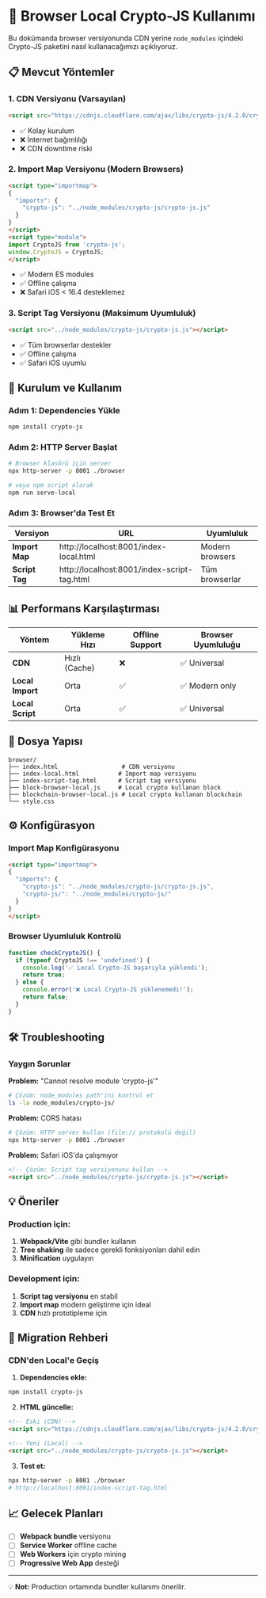 # 🔐 Browser Local Crypto-JS Kullanımı

Bu dokümanda browser versiyonunda CDN yerine `node_modules` içindeki Crypto-JS paketini nasıl kullanacağımızı açıklıyoruz.

## 📋 Mevcut Yöntemler

### 1. **CDN Versiyonu** (Varsayılan)
```html
<script src="https://cdnjs.cloudflare.com/ajax/libs/crypto-js/4.2.0/crypto-js.min.js"></script>
```
- ✅ Kolay kurulum
- ❌ İnternet bağımlılığı
- ❌ CDN downtime riski

### 2. **Import Map Versiyonu** (Modern Browsers)
```html
<script type="importmap">
{
  "imports": {
    "crypto-js": "../node_modules/crypto-js/crypto-js.js"
  }
}
</script>
<script type="module">
import CryptoJS from 'crypto-js';
window.CryptoJS = CryptoJS;
</script>
```
- ✅ Modern ES modules
- ✅ Offline çalışma
- ❌ Safari iOS < 16.4 desteklemez

### 3. **Script Tag Versiyonu** (Maksimum Uyumluluk)
```html
<script src="../node_modules/crypto-js/crypto-js.js"></script>
```
- ✅ Tüm browserlar destekler
- ✅ Offline çalışma
- ✅ Safari iOS uyumlu

## 🚀 Kurulum ve Kullanım

### Adım 1: Dependencies Yükle
```bash
npm install crypto-js
```

### Adım 2: HTTP Server Başlat
```bash
# Browser klasörü için server
npx http-server -p 8001 ./browser

# veya npm script olarak
npm run serve-local
```

### Adım 3: Browser'da Test Et

| Versiyon | URL | Uyumluluk |
|----------|-----|-----------|
| **Import Map** | http://localhost:8001/index-local.html | Modern browsers |
| **Script Tag** | http://localhost:8001/index-script-tag.html | Tüm browserlar |

## 📊 Performans Karşılaştırması

| Yöntem | Yükleme Hızı | Offline Support | Browser Uyumluluğu |
|--------|--------------|-----------------|-------------------|
| **CDN** | Hızlı (Cache) | ❌ | ✅ Universal |
| **Local Import** | Orta | ✅ | ✅ Modern only |
| **Local Script** | Orta | ✅ | ✅ Universal |

## 🔧 Dosya Yapısı

```
browser/
├── index.html                  # CDN versiyonu
├── index-local.html           # Import map versiyonu  
├── index-script-tag.html      # Script tag versiyonu
├── block-browser-local.js     # Local crypto kullanan block
├── blockchain-browser-local.js # Local crypto kullanan blockchain
└── style.css
```

## ⚙️ Konfigürasyon

### Import Map Konfigürasyonu
```html
<script type="importmap">
{
  "imports": {
    "crypto-js": "../node_modules/crypto-js/crypto-js.js",
    "crypto-js/": "../node_modules/crypto-js/"
  }
}
</script>
```

### Browser Uyumluluk Kontrolü
```javascript
function checkCryptoJS() {
  if (typeof CryptoJS !== 'undefined') {
    console.log('✅ Local Crypto-JS başarıyla yüklendi');
    return true;
  } else {
    console.error('❌ Local Crypto-JS yüklenemedi!');
    return false;
  }
}
```

## 🛠️ Troubleshooting

### Yaygın Sorunlar

**Problem:** "Cannot resolve module 'crypto-js'"
```bash
# Çözüm: node_modules path'ini kontrol et
ls -la node_modules/crypto-js/
```

**Problem:** CORS hatası
```bash
# Çözüm: HTTP server kullan (file:// protokolü değil)
npx http-server -p 8001 ./browser
```

**Problem:** Safari iOS'da çalışmıyor
```html
<!-- Çözüm: Script tag versiyonunu kullan -->
<script src="../node_modules/crypto-js/crypto-js.js"></script>
```

## 💡 Öneriler

### Production için:
1. **Webpack/Vite** gibi bundler kullanın
2. **Tree shaking** ile sadece gerekli fonksiyonları dahil edin
3. **Minification** uygulayın

### Development için:
1. **Script tag versiyonu** en stabil
2. **Import map** modern geliştirme için ideal
3. **CDN** hızlı prototipleme için

## 🔄 Migration Rehberi

### CDN'den Local'e Geçiş

1. **Dependencies ekle:**
```bash
npm install crypto-js
```

2. **HTML güncelle:**
```html
<!-- Eski (CDN) -->
<script src="https://cdnjs.cloudflare.com/ajax/libs/crypto-js/4.2.0/crypto-js.min.js"></script>

<!-- Yeni (Local) -->
<script src="../node_modules/crypto-js/crypto-js.js"></script>
```

3. **Test et:**
```bash
npx http-server -p 8001 ./browser
# http://localhost:8001/index-script-tag.html
```

## 📈 Gelecek Planları

- [ ] **Webpack bundle** versiyonu
- [ ] **Service Worker** offline cache
- [ ] **Web Workers** için crypto mining
- [ ] **Progressive Web App** desteği

---

💡 **Not:** Production ortamında bundler kullanımı önerilir.